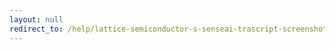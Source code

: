 ```yaml
---
layout: null
redirect_to: /help/lattice-semiconductor-s-senseai-trascript-screenshots-commentary/
---
```

